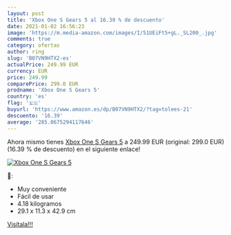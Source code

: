 ```yaml
---
layout: post
title: 'Xbox One S Gears 5 al 16.39 % de descuento'
date: 2021-01-02 16:56:23
image: 'https://m.media-amazon.com/images/I/51UEiFt5+gL._SL200_.jpg'
comments: true
category: ofertas
author: ring
slug: 'B07VN9HTX2-es'
actualPrice: 249.99 EUR
currency: EUR
price: 249.99
comparePrice: 299.0 EUR
prodname: 'Xbox One S Gears 5'
country: 'es'
flag: '🇪🇸'
buyurl: 'https://www.amazon.es/dp/B07VN9HTX2/?tag=tolees-21'
descuento: '16.39'
average: '285.0675294117646'
---
```


Ahora mismo tienes [Xbox One S Gears 5](https://www.amazon.es/dp/B07VN9HTX2/?tag=tolees-21) a 249.99 EUR (original: 299.0 EUR) (16.39 %  de descuento) en el siguiente enlace!

[![Xbox One S Gears 5](https://m.media-amazon.com/images/I/51UEiFt5+gL._SL200_.jpg)](https://www.amazon.es/dp/B07VN9HTX2/?tag=tolees-21)

🔎:

- Muy conveniente
- Fácil de usar
- 4.18 kilogramos
- 29.1 x 11.3 x 42.9 cm

[Visítala!!!](https://www.amazon.es/dp/B07VN9HTX2/?tag=tolees-21)
